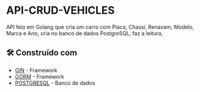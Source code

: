 # API-CRUD-VEHICLES

API feio em Golang que cria um carro com Placa, Chassi, Renavam, Modelo, Marca e Ano, cria no banco de dados PostgreSQL, faz a leitura, 

## 🛠️ Construído com

* [GIN](https://gin-gonic.com/docs/) - Framework
* [GORM](https://gorm.io/docs/) - Framework
* [POSTGRESQL]([https://www.sqlite.org/docs.htmlg/](https://www.postgresql.org/docs/)) - Banco de dados
